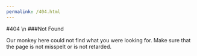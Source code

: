 ```yaml
---
permalink: /404.html
---
```


#404 \n
###Not Found

Our monkey here could not find what you were looking for. Make sure that the page is not misspelt or is not retarded.
